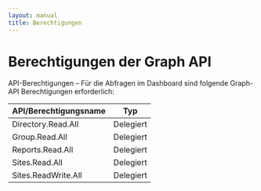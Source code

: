 ```yaml
---
layout: manual
title: Berechtigungen
---
```

# Berechtigungen der Graph API

API-Berechtigungen – Für die Abfragen im Dashboard sind folgende Graph-API Berechtigungen erforderlich:


|API/Berechtigungsname | Typ |
| ----------- | ----------- |
| Directory.Read.All | Delegiert|
| Group.Read.All | Delegiert |
| Reports.Read.All | Delegiert|
| Sites.Read.All | Delegiert |
| Sites.ReadWrite.All | Delegiert |